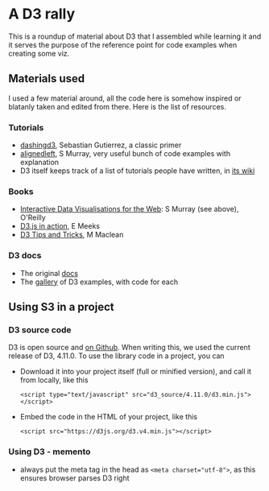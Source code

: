 # A D3 rally

This is a roundup of material about D3 that I assembled while learning it and it serves the purpose of the reference point for code examples when creating some viz. 

## Materials used

I used a few material around, all the code here is somehow inspired or blatanly taken and edited from there. Here is the list of resources.

### Tutorials

* [dashingd3](https://www.dashingd3js.com/table-of-contents), Sebastian Gutierrez, a classic primer 
* [alignedleft](http://alignedleft.com/tutorials/d3), S Murray, very useful bunch of code examples with explanation
* D3 itself keeps track of a list of tutorials people have written, in [its wiki](https://github.com/d3/d3/wiki/Tutorials)

### Books

* [Interactive Data Visualisations for the Web](http://chimera.labs.oreilly.com/books/1230000000345/index.html): S Murray (see above), O'Reilly
* [D3.js in action](https://livebook.manning.com/#!/book/d3js-in-action-second-edition/part-1/v-6/), E Meeks
* [D3 Tips and Tricks](https://leanpub.com/D3-Tips-and-Tricks/read), M Maclean

### D3 docs

* The original [docs](https://d3js.org)
* The [gallery](https://github.com/d3/d3/wiki/Gallery) of D3 examples, with code for each


## Using S3 in a project

### D3 source code

D3 is open source and [on Github](). When writing this, we used the current release of D3, 4.11.0. To use the library code in a project, you can

* Download it into your project itself (full or minified version), and call it from locally, like this

    ```
    <script type="text/javascript" src="d3_source/4.11.0/d3.min.js"></script>
    ```
 
* Embed the code in the HTML of your project, like this

    ```
    <script src="https://d3js.org/d3.v4.min.js"></script>
    ```

### Using D3 - memento

* always put the meta tag in the head as `<meta charset="utf-8">`, as this ensures browser parses D3 right
